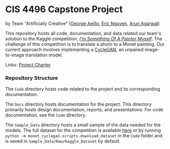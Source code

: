  # CIS 4496 Capstone Project
 
by Team "Artificially Creative" ([George Aeillo](https://github.com/GeorgeFAeillo), [Eric Nguyen](https://github.com/airicbear), [Arun Agarwal](https://github.com/aagarwal17)) 

This repository hosts all code, documentation, and data related our team's solution to the Kaggle competition, [*I'm Something Of A Painter Myself*](https://www.kaggle.com/competitions/gan-getting-started). 
The challenge of this competition is to translate a photo to a Monet painting.
Our current approach involves implementing a [CycleGAN](https://junyanz.github.io/CycleGAN/), an unpaired image-to-image translation model.

Links: [Project Charter](./Docs/Project/Charter.md)

### Repository Structure

The `Code` directory hosts code related to the project and its corresponding documentation.

The `Docs` directory hosts documentation for the project.
This directory primarily hosts design documentation, reports, and presentations.
For code documentation, see the `Code` directory.

The `Sample_Data` directory hosts a small sample of the data needed for the models.
The full dataset for the competition is available [here](https://github.com/airicbear/cis-4496-project/releases/tag/kaggle-dataset) or by running `python -m monet_cyclegan.scripts.download_dataset` in the `Code` folder and is saved in `Sample_Data/Raw/Kaggle_Dataset` by default.
